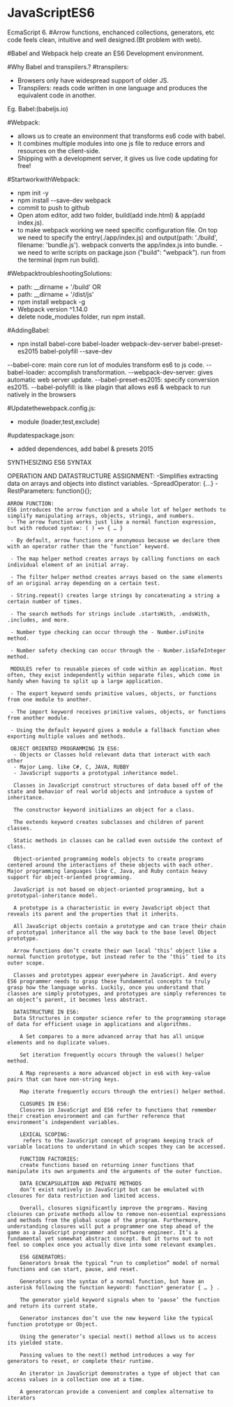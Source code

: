 # JavaScriptES6

EcmaScript 6.
#Arrow functions, enchanced collections, generators, etc
code feels clean, intuitive and well designed.(Bt problem with web).

#Babel and Webpack help create an ES6 Development environment.

#Why Babel and transpilers.?
#transpilers:
  - Browsers only have widespread support of older JS.
  - Transpilers: reads code written in one language and produces the equivalent code in another.

  Eg. Babel:(babeljs.io)

#Webpack:
 - allows us to create an environment that transforms es6 code with babel.
 - It combines multiple modules into one js file to reduce errors and resources on the client-side.
 - Shipping with a development server, it gives us live code updating for free!

 #StartworkwithWebpack:
  - npm init -y
  - npm install --save-dev webpack
  - commit to push to github
  - Open atom editor, add two folder, build(add inde.html) & app(add index.js).
  - to make webpack working we need specific configuration file. On top we need to specify the entry(./app/index.js) and output(path: './build', filename: 'bundle.js'). webpack converts the app/index.js into bundle.
  -we need to write scripts on package.json ("build": "webpack"). run from the terminal (npm run build).

  #WebpacktroubleshootingSolutions:
   -   path: __dirname + '/build' OR
   -   path: __dirname + '/dist/js'
   -   npm install webpack -g
   -   Webpack version ^1.14.0
   -   delete node_modules folder, run npm install.

   #AddingBabel:
   - npn install babel-core babel-loader webpack-dev-server babel-preset-es2015 babel-polyfill --save-dev

   --babel-core: main core run lot of modules transform es6 to js code.
   --babel-loader: accomplish transformation.
   --webpack-dev-server: gives automatic web server update.
   --babel-preset-es2015: specify conversion es2015.
   --babel-polyfill: is like plagin that allows es6 & webpack to run natively in the browsers

   #Updatethewebpack.config.js:
   - module (loader,test,exclude)

   #updatespackage.json:
   -  added dependences, add babel & presets 2015

   SYNTHESIZING ES6 SYNTAX

   OPERATION AND DATASTRUCTURE ASSIGNMENT:
    -Simplifies extracting data on arrays and objects into distinct variables.
    -SpreadOperator: {...}
    -RestParameters: function(){};

    ARROW FUNCTION:
    ES6 introduces the arrow function and a whole lot of helper methods to simplify manipulating arrays, objects, strings, and numbers.
     - The arrow function works just like a normal function expression, but with reduced syntax: ( ) => { … }

     - By default, arrow functions are anonymous because we declare them with an operator rather than the ‘function’ keyword.

     - The map helper method creates arrays by calling functions on each individual element of an initial array.

     - The filter helper method creates arrays based on the same elements of an original array depending on a certain test.

     - String.repeat() creates large strings by concatenating a string a certain number of times.

     - The search methods for strings include .startsWith, .endsWith, .includes, and more.

     - Number type checking can occur through the - Number.isFinite method.

     - Number safety checking can occur through the - Number.isSafeInteger method.

     MODULES refer to reusable pieces of code within an application. Most often, they exist independently within separate files, which come in handy when having to split up a large application.

     - The export keyword sends primitive values, objects, or functions from one module to another.

     - The import keyword receives primitive values, objects, or functions from another module.

     - Using the default keyword gives a module a fallback function when exporting multiple values and methods.

     OBJECT ORIENTED PROGRAMMING IN ES6:
      - Objects or Classes hold relevant data that interact with each other
      - Major Lang. like C#, C, JAVA, RUBBY
      - JavaScript supports a prototypal inheritance model.

      Classes in JavaScript construct structures of data based off of the state and behavior of real world objects and introduce a system of inheritance.

      The constructor keyword initializes an object for a class.

      The extends keyword creates subclasses and children of parent classes.

      Static methods in classes can be called even outside the context of class.

      Object-oriented programming models objects to create programs centered around the interactions of these objects with each other. Major programming languages like C, Java, and Ruby contain heavy support for object-oriented programming.

      JavaScript is not based on object-oriented programming, but a prototypal-inheritance model.

      A prototype is a characteristic in every JavaScript object that reveals its parent and the properties that it inherits.

      All JavaScript objects contain a prototype and can trace their chain of prototypal inheritance all the way back to the base level Object prototype.

      Arrow functions don’t create their own local ‘this’ object like a normal function prototype, but instead refer to the ‘this’ tied to its outer scope.

      Classes and prototypes appear everywhere in JavaScript. And every ES6 programmer needs to grasp these fundamental concepts to truly grasp how the language works. Luckily, once you understand that classes are simply prototypes, and prototypes are simply references to an object’s parent, it becomes less abstract.

      DATASTRUCTURE IN ES6:
      Data Structures in computer science refer to the programming storage of data for efficient usage in applications and algorithms.

        A Set compares to a more advanced array that has all unique elements and no duplicate values.

        Set iteration frequently occurs through the values() helper method.

        A Map represents a more advanced object in es6 with key-value pairs that can have non-string keys.

        Map iterate frequently occurs through the entries() helper method.

        CLOSURES IN ES6:
        Closures in JavaScript and ES6 refer to functions that remember their creation environment and can further reference that environment’s independent variables.

        LEXICAL SCOPING:
         refers to the JavaScript concept of programs keeping track of variable locations to understand in which scopes they can be accessed.

        FUNCTION FACTORIES:
        create functions based on returning inner functions that manipulate its own arguments and the arguments of the outer function.

        DATA ECNCAPSULATION AND PRIVATE METHODS
        don’t exist natively in JavaScript but can be emulated with closures for data restriction and limited access.

        Overall, closures significantly improve the programs. Having closures can private methods allow to remove non-essential expressions and methods from the global scope of the program. Furthermore, understanding closures will put a programmer one step ahead of the game as a JavaScript programmer and software engineer. It’s a fundamental yet somewhat abstract concept. But it turns out to not feel so complex once you actually dive into some relevant examples.

        ES6 GENERATORS:
        Generators break the typical “run to completion” model of normal functions and can start, pause, and reset.

        Generators use the syntax of a normal function, but have an asterisk following the function keyword: function* generator { … } .

        The generator yield keyword signals when to ‘pause’ the function and return its current state.

        Generator instances don’t use the new keyword like the typical function prototype or Object.

        Using the generator’s special next() method allows us to access its yielded state.

        Passing values to the next() method introduces a way for generators to reset, or complete their runtime.

        An iterator in JavaScript demonstrates a type of object that can access values in a collection one at a time.

        A generatorcan provide a convenient and complex alternative to iterators
